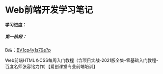 # **Web前端开发学习笔记**

#### 学习进度：

##### 第一阶段：

B站：[BV1cp4y1s79e?p](https://www.bilibili.com/video/BV1cp4y1s79e?p)

Web前端HTML＆CSS每周入门教程（含项目实战-2021版全集-零基础入门教程-百度名师张容铭力作）【爱创课堂专业前端培训】
